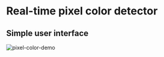 # Real-time pixel color detector

## Simple user interface
![pixel-color-demo](https://github.com/user-attachments/assets/27011470-bcc4-4e90-b7c1-7813f3d7b1b8)


